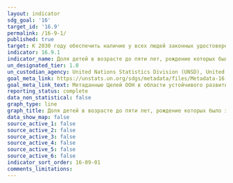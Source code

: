 ```yaml
---
layout: indicator
sdg_goal: '16'
target_id: '16.9'
permalink: /16-9-1/
published: true
target: К 2030 году обеспечить наличие у всех людей законных удостоверений личности, включая свидетельства о рождении
indicator: 16.9.1
indicator_name: Доля детей в возрасте до пяти лет, рождение которых было зарегистрировано в гражданских органах, в разбивке по возрасту
un_designated_tier: 1.0
un_custodian_agency: United Nations Statistics Division (UNSD), United Nations International Children's Emergency Fund (UNICEF)
goal_meta_link: https://unstats.un.org/sdgs/metadata/files/Metadata-16-09-01.pdf
goal_meta_link_text: Метаданные Целей ООН в области устойчивого развития (PDF, 222 КБ)
reporting_status: complete
data_non_statistical: false
graph_type: line
graph_title: Доля детей в возрасте до пяти лет, рождение которых было зарегистрировано в гражданских органах, в разбивке по возрасту
data_show_map: false
source_active_1: false
source_active_2: false
source_active_3: false
source_active_4: false
source_active_5: false
source_active_6: false
indicator_sort_order: 16-09-01
comments_limitations: 
---
```

